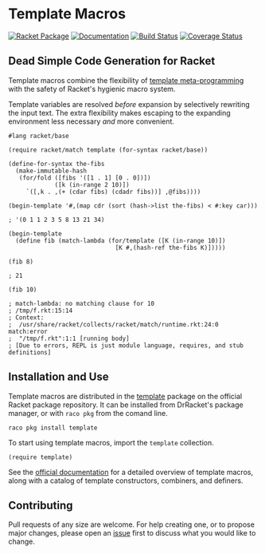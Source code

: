 # Template Macros

[![Racket Package](https://img.shields.io/badge/raco%20pkg-template-red.svg)](https://pkgd.racket-lang.org/pkgn/package/template)
[![Documentation](https://img.shields.io/badge/read-docs-blue.svg)](http://docs.racket-lang.org/template/)
[![Build Status](https://travis-ci.org/dedbox/racket-template.svg?branch=master)](https://travis-ci.org/dedbox/racket-template)
[![Coverage Status](https://coveralls.io/repos/github/dedbox/racket-template/badge.svg?branch=master)](https://coveralls.io/github/dedbox/racket-template?branch=master)

## Dead Simple Code Generation for Racket

Template macros combine the flexibility of [template
meta-programming](https://en.wikipedia.org/wiki/Template_metaprogramming) with
the safety of Racket's hygienic macro system.

Template variables are resolved *before* expansion by selectively rewriting
the input text. The extra flexibility makes escaping to the expanding
environment less necessary *and* more convenient.

``` racket
#lang racket/base

(require racket/match template (for-syntax racket/base))

(define-for-syntax the-fibs
  (make-immutable-hash
   (for/fold ([fibs '([1 . 1] [0 . 0])])
             ([k (in-range 2 10)])
     `([,k . ,(+ (cdar fibs) (cdadr fibs))] ,@fibs))))

(begin-template '#,(map cdr (sort (hash->list the-fibs) < #:key car)))

; '(0 1 1 2 3 5 8 13 21 34)

(begin-template
  (define fib (match-lambda (for/template ([K (in-range 10)])
                              [K #,(hash-ref the-fibs K)]))))

(fib 8)

; 21

(fib 10)

; match-lambda: no matching clause for 10
; /tmp/f.rkt:15:14
; Context:
;  /usr/share/racket/collects/racket/match/runtime.rkt:24:0 match:error
;  "/tmp/f.rkt":1:1 [running body]
; [Due to errors, REPL is just module language, requires, and stub definitions]
```

## Installation and Use

Template macros are distributed in the
[template](https://pkgs.racket-lang.org/package/template) package on the
official Racket package repository. It can be installed from DrRacket's
package manager, or with `raco pkg` from the comand line.

``` shell
raco pkg install template
```

To start using template macros, import the `template` collection.

``` racket
(require template)
```

See the [official documentation](https://docs.racket-lang.org/template/) for a
detailed overview of template macros, along with a catalog of template
constructors, combiners, and definers.

## Contributing

Pull requests of any size are welcome. For help creating one, or to propose
major changes, please open an
[issue](https://github.com/dedbox/racket-template/issues/new) first to discuss
what you would like to change.
